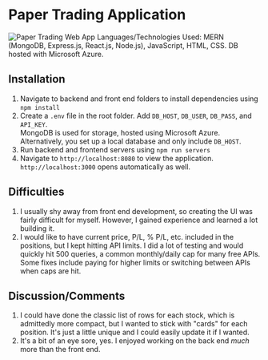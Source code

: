 # Paper Trading Application
![Paper Trading Web App](https://user-images.githubusercontent.com/60913657/119407103-c1b48a80-bcb1-11eb-921c-83b21f46d39b.png)
Languages/Technologies Used: MERN (MongoDB, Express.js, React.js, Node.js), JavaScript, HTML, CSS. DB hosted with Microsoft Azure.

## Installation
1. Navigate to backend and front end folders to install dependencies using ``npm install``
2. Create a ``.env`` file in the root folder. Add ``DB_HOST``, ``DB_USER``, ``DB_PASS``, and ``API_KEY``.  
   MongoDB is used for storage, hosted using Microsoft Azure. Alternatively, you set up a local database and only include ``DB_HOST``.
3. Run backend and frontend servers using ``npm run servers``
4. Navigate to ``http://localhost:8080`` to view the application. ``http://localhost:3000`` opens automatically as well.

## Difficulties
1. I usually shy away from front end development, so creating the UI was fairly difficult for myself. However, I gained experience and learned a lot building it.
2. I would like to have current price, P/L, % P/L, etc. included in the positions, but I kept hitting API limits. I did a lot of testing and would quickly hit 500 queries, a common monthly/daily cap for many free APIs. Some fixes include paying for higher limits or switching between APIs when caps are hit.

## Discussion/Comments
1. I could have done the classic list of rows for each stock, which is admittedly more compact, but I wanted to stick with "cards" for each position. It's just a little unique and I could easily update it if I wanted.
2. It's a bit of an eye sore, yes. I enjoyed working on the back end *much* more than the front end.
